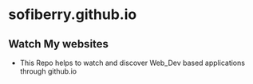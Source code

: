 # sofiberry.github.io

## Watch My websites

- This Repo helps to watch and discover Web_Dev based applications through github.io 
